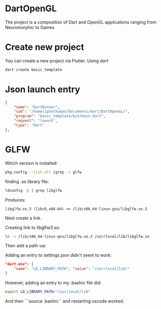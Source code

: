 # DartOpenGL
The project is a composition of Dart and OpenGL applications ranging from Neuromorphic to Games

# Create new project
You can create a new project via Flutter. Using *dart*

```sh
dart create basic_template
```

# Json launch entry
```json
{
    "name": "DartRunner",
    "cwd": "/home/iposthuman/Documents/dart/DartOpenGL/",
    "program": "basic_template/bin/main.dart",
    "request": "launch",
    "type": "dart"
},
```

# GLFW
Which version is installed:
```sh
pkg-config --list-all |grep -i glfw
```

finding .so library file:
```sh
ldconfig -p | grep libglfw
```
Produces:
```
libglfw.so.3 (libc6,x86-64) => /lib/x86_64-linux-gnu/libglfw.so.3
```

Next create a link.

Creating link to libglfw3.so:
```sh
ln -s /lib/x86_64-linux-gnu/libglfw.so.3 /usr/local/lib/libglfw.so
```

Then add a path var.

Adding an entry to settings.json didn't seem to work:
```json
"dart.env": {
    "name": "LD_LIBRARY_PATH", "value": "/usr/local/lib/"
}
```

However, adding an entry to my .bashrc file did:
```sh
export LD_LIBRARY_PATH="/usr/local/lib"
```
And then ```source .bashrc`` and restarting vscode worked.
